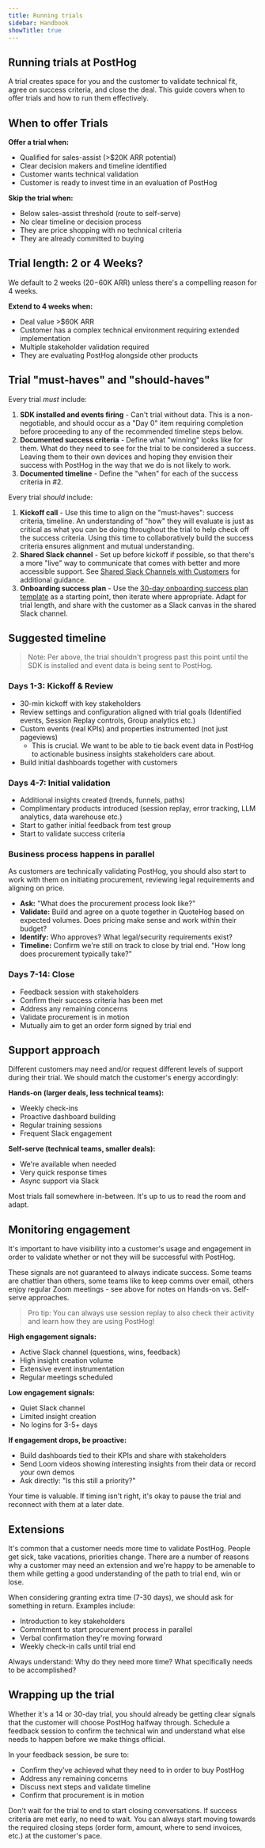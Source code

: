 ```yaml
---
title: Running trials
sidebar: Handbook
showTitle: true
---
```


## Running trials at PostHog

A trial creates space for you and the customer to validate technical fit, agree on success criteria, and close the deal. This guide covers when to offer trials and how to run them effectively.

## When to offer Trials

**Offer a trial when:**

- Qualified for sales-assist (>$20K ARR potential)
- Clear decision makers and timeline identified
- Customer wants technical validation
- Customer is ready to invest time in an evaluation of PostHog

**Skip the trial when:**

- Below sales-assist threshold (route to self-serve)
- No clear timeline or decision process
- They are price shopping with no technical criteria
- They are already committed to buying

## Trial length: 2 or 4 Weeks?

We default to 2 weeks ($20-$60K ARR) unless there's a compelling reason for 4 weeks.

**Extend to 4 weeks when:**

- Deal value >$60K ARR
- Customer has a complex technical environment requiring extended implementation
- Multiple stakeholder validation required
- They are evaluating PostHog alongside other products

## Trial "must-haves" and "should-haves"

Every trial _must_ include:

1. **SDK installed and events firing** - Can't trial without data. This is a non-negotiable, and should occur as a "Day 0" item requiring completion before proceeding to any of the recommended timeline steps below.
2. **Documented success criteria** - Define what "winning" looks like for them. What do they need to see for the trial to be considered a success. Leaving them to their own devices and hoping they envision their success with PostHog in the way that we do is not likely to work.
3. **Documented timeline** - Define the "when" for each of the success criteria in #2.

Every trial _should_ include:

1. **Kickoff call** - Use this time to align on the "must-haves": success criteria, timeline. An understanding of "how" they will evaluate is just as critical as what you can be doing throughout the trial to help check off the success criteria. Using this time to collaboratively build the success criteria ensures alignment and mutual understanding.
2. **Shared Slack channel** - Set up before kickoff if possible, so that there's a more "live" way to communicate that comes with better and more accessible support. See [Shared Slack Channels with Customers](/handbook/growth/sales/slack-channels) for additional guidance.
3. **Onboarding success plan** - Use the [30-day onboarding success plan template](/handbook/cs-and-onboarding/onboarding-success-plan) as a starting point, then iterate where appropriate. Adapt for trial length, and share with the customer as a Slack canvas in the shared Slack channel.

## Suggested timeline

> Note: Per above, the trial shouldn't progress past this point until the SDK is installed and event data is being sent to PostHog.

### Days 1-3: Kickoff & Review
- 30-min kickoff with key stakeholders
- Review settings and configuration aligned with trial goals (Identified events, Session Replay controls, Group analytics etc.)
- Custom events (real KPIs) and properties instrumented (not just pageviews)
  - This is crucial. We want to be able to tie back event data in PostHog to actionable business insights stakeholders care about.
- Build initial dashboards together with customers

### Days 4-7: Initial validation
- Additional insights created (trends, funnels, paths)
- Complimentary products introduced (session replay, error tracking, LLM analytics, data warehouse etc.)
- Start to gather initial feedback from test group
- Start to validate success criteria

### Business process happens in parallel

As customers are technically validating PostHog, you should also start to work with them on initiating procurement, reviewing legal requirements and aligning on price. 

- **Ask:** "What does the procurement process look like?"
- **Validate:** Build and agree on a quote together in QuoteHog based on expected volumes. Does pricing make sense and work within their budget?
- **Identify:** Who approves? What legal/security requirements exist?
- **Timeline:** Confirm we're still on track to close by trial end. "How long does procurement typically take?"

### Days 7-14: Close
- Feedback session with stakeholders
- Confirm their success criteria has been met
- Address any remaining concerns
- Validate procurement is in motion
- Mutually aim to get an order form signed by trial end

## Support approach

Different customers may need and/or request different levels of support during their trial. We should match the customer's energy accordingly:

**Hands-on (larger deals, less technical teams):**

- Weekly check-ins
- Proactive dashboard building
- Regular training sessions
- Frequent Slack engagement

**Self-serve (technical teams, smaller deals):**

- We're available when needed
- Very quick response times
- Async support via Slack

Most trials fall somewhere in-between. It's up to us to read the room and adapt.

## Monitoring engagement

It's important to have visibility into a customer's usage and engagement in order to validate whether or not they will be successful with PostHog. 

These signals are not guaranteed to always indicate success. Some teams are chattier than others, some teams like to keep comms over email, others enjoy regular Zoom meetings - see above for notes on Hands-on vs. Self-serve approaches.

> Pro tip: You can always use session replay to also check their activity and learn how they are using PostHog!

**High engagement signals:**

- Active Slack channel (questions, wins, feedback)
- High insight creation volume
- Extensive event instrumentation
- Regular meetings scheduled

**Low engagement signals:**

- Quiet Slack channel
- Limited insight creation
- No logins for 3-5+ days

**If engagement drops, be proactive:**

- Build dashboards tied to their KPIs and share with stakeholders
- Send Loom videos showing interesting insights from their data or record your own demos
- Ask directly: "Is this still a priority?"

Your time is valuable. If timing isn't right, it's okay to pause the trial and reconnect with them at a later date.

## Extensions

It's common that a customer needs more time to validate PostHog. People get sick, take vacations, priorities change. There are a number of reasons why a customer may need an extension and we're happy to be amenable to them while getting a good understanding of the path to trial end, win or lose.

When considering granting extra time (7-30 days), we should ask for something in return. Examples include: 

- Introduction to key stakeholders
- Commitment to start procurement process in parallel
- Verbal confirmation they're moving forward
- Weekly check-in calls until trial end

Always understand: Why do they need more time? What specifically needs to be accomplished?

## Wrapping up the trial 

Whether it's a 14 or 30-day trial, you should already be getting clear signals that the customer will choose PostHog halfway through. Schedule a feedback session to confirm the technical win and understand what else needs to happen before we make things official.

In your feedback session, be sure to: 

- Confirm they've achieved what they need to in order to buy PostHog
- Address any remaining concerns
- Discuss next steps and validate timeline
- Confirm that procurement is in motion

Don't wait for the trial to end to start closing conversations. If success criteria are met early, no need to wait. You can always start moving towards the required closing steps (order form, amount, where to send invoices, etc.) at the customer's pace. 
